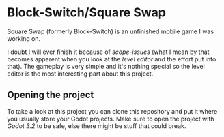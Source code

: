 # Block-Switch/Square Swap

Square Swap (formerly Block-Switch) is an unfinished mobile game I was working on.

I doubt I will ever finish it because of *scope-issues* (what I mean by that becomes apparent when you look at the *level editor* and the effort put into that).
The gameplay is very simple and it's nothing special so the level editor is the most interesting part about this project.

## Opening the project

To take a look at this project you can clone this repository and put it where you usually store your Godot projects.
Make sure to open the project with *Godot 3.2* to be safe, else there might be stuff that could break.
